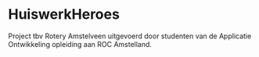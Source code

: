 # HuiswerkHeroes

Project tbv Rotery Amstelveen uitgevoerd door studenten van de Applicatie Ontwikkeling opleiding aan ROC Amstelland.
